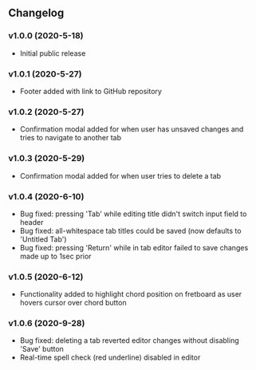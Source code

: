 ## Changelog
### v1.0.0 (2020-5-18)   
* Initial public release
### v1.0.1 (2020-5-27)   
* Footer added with link to GitHub repository
### v1.0.2 (2020-5-27)   
* Confirmation modal added for when user has unsaved changes and tries to navigate to another tab
### v1.0.3 (2020-5-29)
* Confirmation modal added for when user tries to delete a tab
### v1.0.4 (2020-6-10)
* Bug fixed: pressing 'Tab' while editing title didn't switch input field to header
* Bug fixed: all-whitespace tab titles could be saved (now defaults to 'Untitled Tab')
* Bug fixed: pressing 'Return' while in tab editor failed to save changes made up to 1sec prior
### v1.0.5 (2020-6-12)
* Functionality added to highlight chord position on fretboard as user hovers cursor over chord button
### v1.0.6 (2020-9-28)
* Bug fixed: deleting a tab reverted editor changes without disabling 'Save' button  
* Real-time spell check (red underline) disabled in editor
